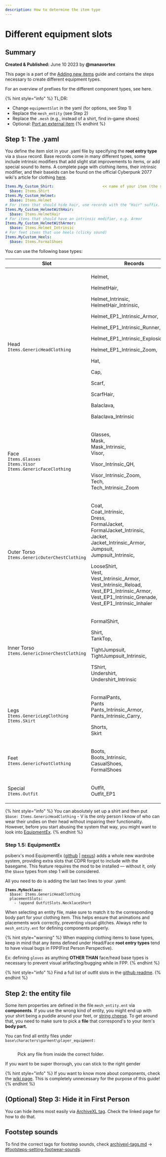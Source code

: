 ```yaml
---
description: How to determine the item type
---
```


# Different equipment slots

## Summary

**Created & Published:** June 10 2023 by **@manavortex**

This page is a part of the [Adding new items](./) guide and contains the steps necessary to create different equipment types.

For an overview of prefixes for the different component types, see here.

{% hint style="info" %}
TL;DR:

* Change `equipmentSlot` in the yaml (for options, see Step 1)
* Replace the `mesh_entity` (see Step 2)
* Replace the `.mesh` (e.g., instead of a shirt, find in-game shoes)
* Optional: [Port an external item](../../../for-mod-creators-theory/3d-modelling/porting-3d-objects-to-cyberpunk.md)
{% endhint %}

## Step 1: The .yaml

You define the item slot in your .yaml file by specifying the **root entry type** via a `$base` record. Base records come in many different types, some include intrinsic modifiers that add slight stat improvements to items, or add special sound to items. A complete page with clothing items, their intrinsic modifier, and their baseids can be found on the official Cyberpunk 2077 wiki's article for clothing [here](https://cyberpunk.fandom.com/wiki/Cyberpunk_2077_Clothing).

```yaml
Items.My_Custom_Shirt:                      << name of your item (the spawn code)
  $base: Items.Shirt
Items.My_Custom_Helmet:
  $base: Items.Helmet
# For items that should hide hair, use records with the "Hair" suffix.
Items.My_Custom_HelmetWithHair:
  $base: Items.HelmetHair
# For items that should have an intrinsic modifier, e.g. Armor
Items.My_Custom_HelmetWithArmor:
  $base: Items.Helmet_Intrinsic
# For feet items that use heels (clicky sound)
Items.MyCustom_Heels:
  $base: Items.FormalShoes
```

You can use the following base types:

| Slot                                                                                                            | Records                                                                                                                                                                                                                                                                                                                                 |
| --------------------------------------------------------------------------------------------------------------- | --------------------------------------------------------------------------------------------------------------------------------------------------------------------------------------------------------------------------------------------------------------------------------------------------------------------------------------- |
| <p>Head<br><code>Items.GenericHeadClothing</code><br></p>                                                       | <p>Helmet,</p><p>HelmetHair,</p><p>Helmet_Intrinsic,<br>HelmetHair_Intrinsic,</p><p>Helmet_EP1_Intrinsic_Armor,</p><p>Helmet_EP1_Intrinsic_Runner,</p><p>Helmet_EP1_Intrinsic_ExplosionDmg,</p><p>Helmet_EP1_Intrinsic_Zoom,</p><p>Hat,</p><p>Cap,</p><p>Scarf,</p><p>ScarfHair,</p><p>Balaclava,</p><p>Balaclava_Intrinsic</p>         |
| <p>Face<br><code>Items.Glasses</code><br><code>Items.Visor</code><br><code>Items.GenericFaceClothing</code></p> | <p>Glasses, <br>Mask, <br>Mask_Intrinsic,<br>Visor,</p><p>Visor_Intrinsic_QH,</p><p>Visor_Intrinsic_Zoom,<br>Tech,<br>Tech_Intrinsic_Zoom</p>                                                                                                                                                                                           |
| <p>Outer Torso<br><code>Items.GenericOuterChestClothing</code></p>                                              | <p>Coat,<br>Coat_Intrinsic,<br>Dress,<br>FormalJacket,<br>FormalJacket_Intrinsic,<br>Jacket,<br>Jacket_Intrinsic_Armor,<br>Jumpsuit,<br>Jumpsuit_Intrinsic,</p><p>LooseShirt,<br>Vest,<br>Vest_Intrinsic_Armor,<br>Vest_Intrinsic_Reload,<br>Vest_EP1_Intrinsic_Armor,<br>Vest_EP1_Intrinsic_Grenade,<br>Vest_EP1_Intrinsic_Inhaler</p> |
| <p>Inner Torso<br><code>Items.GenericInnerChestClothing</code></p>                                              | <p>FormalShirt,</p><p>Shirt,<br>TankTop,</p><p>TightJumpsuit,<br>TightJumpsuit_Intrinsic,</p><p>TShirt,<br>Undershirt,<br>Undershirt_Intrinsic</p>                                                                                                                                                                                      |
| <p>Legs<br><code>Items.GenericLegClothing</code><br><code>Items.Skirt</code></p>                                | <p>FormalPants,<br>Pants<br>Pants_Intrinsic_Armor,<br>Pants_Intrinsic_Carry,</p><p>Shorts,<br>Skirt</p>                                                                                                                                                                                                                                 |
| <p>Feet<br><code>Items.GenericFootClothing</code></p>                                                           | <p>Boots,<br>Boots_Intrinsic,<br>CasualShoes,<br>FormalShoes</p>                                                                                                                                                                                                                                                                        |
| <p>Special<br><code>Items.Outfit</code></p>                                                                     | <p>Outfit,<br>Outfit_EP1</p>                                                                                                                                                                                                                                                                                                            |

{% hint style="info" %}
You can absolutely set up a shirt and then put `$base: Items.GenericHeadClothing` - V is the only person I know of who can wear their undies on their head without impairing their functionality.\
However, before you start abusing the system that way, you might want to look into [EquipmentEx](different-equipment-slots.md#step-1.5-equipmentex).
{% endhint %}

### Step 1.5: EquipmentEx

psiberx's mod EquipmentEx ([github](https://github.com/psiberx/cp2077-equipment-ex) | [nexus](https://www.nexusmods.com/cyberpunk2077/mods/6945)) adds a whole new wardrobe system, providing extra slots that CDPR forgot to include with the basegame. This feature requires the mod to be installed — without it, only the `$base` types from step 1 will be considered.

All you need to do is adding the last two lines to your .yaml:

<pre class="language-yaml"><code class="lang-yaml"><strong>Items.MyNecklace:
</strong>  $base: Items.GenericHeadClothing
  placementSlots: 
    - !append OutfitSlots.NecklaceShort
</code></pre>

When selecting an entity file, make sure to match it to the corresponding body part for your clothing item. This helps ensure that animations and placements work correctly, preventing visual glitches. Always refer to `mesh_entity.ent` for defining components properly.

{% hint style="warning" %}
When mapping clothing items to base types, keep in mind that any items defined under Head/Face **root entry types**  tend to have visual bugs in FPP(First Person Perspective).&#x20;

Ex: defining `gloves` as anything **OTHER THAN** face/head base types is necessary to prevent visual artifacting/bugging while in FPP.
{% endhint %}

{% hint style="info" %}
Find a full list of outfit slots in the [github readme](https://github.com/psiberx/cp2077-equipment-ex#outfit-slots).&#x20;
{% endhint %}

## Step 2: the entity file

Some item properties are defined in the file `mesh_entity.ent` via **components**. If you use the wrong kind of entity, you might end up with your shirt being a puddle around your feet, or [string cheese](../../../for-mod-creators-theory/3d-modelling/troubleshooting-your-mesh-edits.md#my-mesh-is-string-cheese-exploding-vertices-a-puddle-on-the-floor). To get around that, you need to make sure to pick a **file** that correspond's to your item's **body part.**&#x20;

You can find all entity files under `base\characters\garment\player_equipment:`

<figure><img src="../../../.gitbook/assets/archivexl_adding_items_mesh_entity_path.png" alt=""><figcaption><p>Pick any file from inside the correct folder.</p></figcaption></figure>

If you want to be super thorough, you can stick to the right gender&#x20;

{% hint style="info" %}
If you want to know more about components, check the [wiki page](../../../for-mod-creators-theory/files-and-what-they-do/components/). This is completely unnecessary for the purpose of this guide!
{% endhint %}

## (Optional) Step 3: Hide it in First Person

You can hide items most easily via [ArchiveXL tag](../../../for-mod-creators-theory/core-mods-explained/archivexl/#camera-modes). Check the linked page for how to do that.

## Footstep sounds

To find the correct tags for footstep sounds, check [archivexl-tags.md](../../../for-mod-creators/core-mods-explained/archivexl/archivexl-tags.md "mention") -> [#footsteps-setting-footwear-sounds](../../../for-mod-creators/core-mods-explained/archivexl/archivexl-tags.md#footsteps-setting-footwear-sounds "mention").
